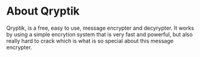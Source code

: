 # About Qryptik

Qryptik, is a free, easy to use, message encrypter and decyrypter. It works by using a simple encrytion system that is very fast and powerful, but also really hard to crack which is what is so special about this message encrypter.
